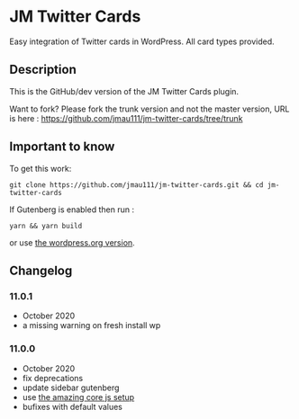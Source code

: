 # JM Twitter Cards #

Easy integration of Twitter cards in WordPress. All card types provided.

## Description ##

This is the GitHub/dev version of the JM Twitter Cards plugin.

Want to fork? Please fork the trunk version and not the master version, URL is here : https://github.com/jmau111/jm-twitter-cards/tree/trunk

## Important to know ##

To get this work:

```
git clone https://github.com/jmau111/jm-twitter-cards.git && cd jm-twitter-cards
```

If Gutenberg is enabled then run :

```
yarn && yarn build
```

or use [the wordpress.org version](https://fr.wordpress.org/plugins/jm-twitter-cards/).

## Changelog ##

### 11.0.1
* October 2020
* a missing warning on fresh install wp

### 11.0.0
* October 2020
* fix deprecations
* update sidebar gutenberg
* use [the amazing core js setup](https://developer.wordpress.org/block-editor/tutorials/javascript/js-build-setup/)
* bufixes with default values
